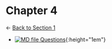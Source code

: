 # Chapter 4

← [Back to Section 1](..)

- [![MD file](https://img.icons8.com/windows/512/4a90e2/regular-document.png) Questions](questions.html){:height="1em"}
